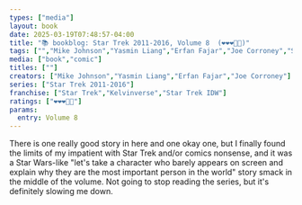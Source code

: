 ```yaml
---
types: ["media"]
layout: book
date: 2025-03-19T07:48:57-04:00
title: "📚 bookblog: Star Trek 2011-2016, Volume 8  (❤️❤️❤️🖤🖤)"
tags: ["","Mike Johnson","Yasmin Liang","Erfan Fajar","Joe Corroney","Star Wars","Star Trek"]
media: ["book","comic"]
titles: [""]
creators: ["Mike Johnson","Yasmin Liang","Erfan Fajar","Joe Corroney"]
series: ["Star Trek 2011-2016"]
franchise: ["Star Trek","Kelvinverse","Star Trek IDW"]
ratings: ["❤️❤️❤️🖤🖤"]
params:
  entry: Volume 8
---
```


There is one really good story in here and one okay one, but I finally found the limits of my impatient with Star Trek and/or comics nonsense, and it was a Star Wars-like "let's take a character who barely appears on screen and explain why they are the most important person in the world" story smack in the middle of the volume. Not going to stop reading the series, but it's definitely slowing me down.